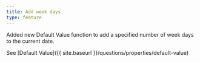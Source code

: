 ```yaml
---
title: Add week days
type: feature
---
```


Added new Default Value function to add a specified number of week days to the current date.

See [Default Value]({{ site.baseurl }}/questions/properties/default-value)